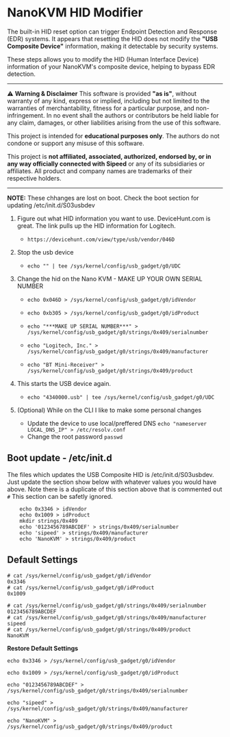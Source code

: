 # NanoKVM HID Modifier

The built-in HID reset option can trigger Endpoint Detection and Response (EDR) systems. It appears that resetting the HID does not modify the **"USB Composite Device"** information, making it detectable by security systems.

These steps allows you to modify the HID (Human Interface Device) information of your NanoKVM's composite device, helping to bypass EDR detection.

************************************************************************************************************
⚠️ **Warning & Disclaimer** 
This software is provided **"as is"**, without warranty of any kind, express or implied, including but not limited to the warranties of merchantability, fitness for a particular purpose, and non-infringement. In no event shall the authors or contributors be held liable for any claim, damages, or other liabilities arising from the use of this software.

This project is intended for **educational purposes only**. The authors do not condone or support any misuse of this software.

This project is **not affiliated, associated, authorized, endorsed by, or in any way officially connected with Sipeed** or any of its subsidiaries or affiliates. All product and company names are trademarks of their respective holders.
************************************************************************************************************

**NOTE:** These chhanges are lost on boot. Check the boot section for updating /etc/init.d/S03usbdev

1. Figure out what HID information you want to use. DeviceHunt.com is great. The link pulls up the HID information for Logitech.
    - `https://devicehunt.com/view/type/usb/vendor/046D`

2. Stop the usb device
    - `echo "" | tee /sys/kernel/config/usb_gadget/g0/UDC`

3. Change the hid on the Nano KVM - MAKE UP YOUR OWN SERIAL NUMBER

    - `echo 0x046D > /sys/kernel/config/usb_gadget/g0/idVendor`

    - `echo 0xb305 > /sys/kernel/config/usb_gadget/g0/idProduct`

    - `echo "***MAKE UP SERIAL NUMBER***" > /sys/kernel/config/usb_gadget/g0/strings/0x409/serialnumber`

    - `echo "Logitech, Inc." > /sys/kernel/config/usb_gadget/g0/strings/0x409/manufacturer`

    - `echo "BT Mini-Receiver" > /sys/kernel/config/usb_gadget/g0/strings/0x409/product`

5. This starts the USB device again.
   - `echo "4340000.usb" | tee /sys/kernel/config/usb_gadget/g0/UDC`

6. (Optional) While on the CLI I like to make some personal changes
   - Update the device to use local/preffered DNS `echo "nameserver LOCAL_DNS_IP" > /etc/resolv.conf` 
   - Change the root password `passwd`

## Boot update - /etc/init.d
The files which updates the USB Composite HID is /etc/init.d/S03usbdev. Just update the section show below with whatever values you would have above. Note there is a duplicate of this section above that is commented out `#` This section can be safetly ignored.
```
    echo 0x3346 > idVendor
    echo 0x1009 > idProduct
    mkdir strings/0x409
    echo '0123456789ABCDEF' > strings/0x409/serialnumber
    echo 'sipeed' > strings/0x409/manufacturer
    echo 'NanoKVM' > strings/0x409/product
```

## Default Settings
```
# cat /sys/kernel/config/usb_gadget/g0/idVendor 
0x3346
# cat /sys/kernel/config/usb_gadget/g0/idProduct 
0x1009

# cat /sys/kernel/config/usb_gadget/g0/strings/0x409/serialnumber 
0123456789ABCDEF
# cat /sys/kernel/config/usb_gadget/g0/strings/0x409/manufacturer 
sipeed
# cat /sys/kernel/config/usb_gadget/g0/strings/0x409/product 
NanoKVM
```

**Restore Default Settings**

`echo 0x3346 > /sys/kernel/config/usb_gadget/g0/idVendor`

`echo 0x1009 > /sys/kernel/config/usb_gadget/g0/idProduct`


`echo "0123456789ABCDEF" > /sys/kernel/config/usb_gadget/g0/strings/0x409/serialnumber`

`echo "sipeed" > /sys/kernel/config/usb_gadget/g0/strings/0x409/manufacturer`

`echo "NanoKVM" > /sys/kernel/config/usb_gadget/g0/strings/0x409/product`
